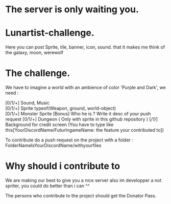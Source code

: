 # The server is only waiting you.

# Lunartist-challenge.  
Here you can post Sprite, tile, banner, icon, sound. that it makes me think of the galaxy, moon, werewolf  
  
# The challenge.  

We have to imagine a world with an ambience of color 'Purple and Dark', we need : 

[0/1/+] Sound, Music  
[0/1/+] Sprite typeof(Weapon, ground, world-object)  
[0/1/+] Monster Sprite [Bonus] Who he is ? Write it desc of your push request
[0/1/+] Dungeon ( Only with sprite in this github repository  ) 
[_/1/_] Background for credit screen (You have to type like this[YourDiscordName/FuturIngameName: the feature your contributed to])

To contribute do a push request on the project with a folder : FolderNameIsYourDiscordName/withyourfiles

# Why should i contribute to

We are making our best to give you a nice server also im developper a not spriter, you could do better than i can ^^   
  
The persons who contribute to the project should get the Donator Pass.
